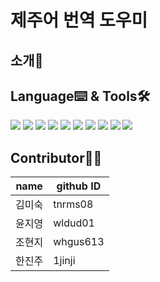 # 제주어 번역 도우미

## 소개📝



## Language⌨️ & Tools🛠️

<div>

<img src="https://img.shields.io/badge/Python-3776AB?style=for-the-badge&logo=Python&logoColor=white">
<img src="https://img.shields.io/badge/pandas-FFCA00?style=for-the-badge&logo=Python&logoColor=white">
<img src="https://img.shields.io/badge/HTML5-E34F26?style=for-the-badge&logo=Python&logoColor=white">
<img src="https://img.shields.io/badge/Stack Overflow-F58025?style=for-the-badge&logo=Python&logoColor=white">
<img src="https://img.shields.io/badge/Sourcetree-0052cc?style=for-the-badge&logo=Python&logoColor=white">
<img src="https://img.shields.io/badge/Visual Studio Code-007ACC?style=for-the-badge&logo=Python&logoColor=white">
<img src="https://img.shields.io/badge/PyCharm-00b01d?style=for-the-badge&logo=Python&logoColor=white">
<img src="https://img.shields.io/badge/Notion-000000?style=for-the-badge&logo=Python&logoColor=white">
<img src="https://img.shields.io/badge/Slack-4A154B?style=for-the-badge&logo=Python&logoColor=white">
<img src="https://img.shields.io/badge/Django-092E20?style=for-the-badge&logo=Python&logoColor=white">
</div>

## Contributor🦸‍♀️

| **name** | **github ID** |
| ------------ | ------------- |
| 김미숙 | tnrms08  |
| 윤지영 | wldud01  |
| 조현지 | whgus613  |
| 한진주 | 1jinji  |
